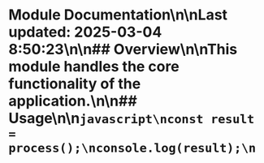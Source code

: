 # Module Documentation\n\nLast updated: 2025-03-04 8:50:23\n\n## Overview\n\nThis module handles the core functionality of the application.\n\n## Usage\n\n```javascript\nconst result = process();\nconsole.log(result);\n```
